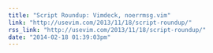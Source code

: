 ```yaml
---
title: "Script Roundup: Vimdeck, noerrmsg.vim"
link: "http://usevim.com/2013/11/18/script-roundup/"
rss_link: "http://usevim.com/2013/11/18/script-roundup/"
date: "2014-02-18 01:39:03pm"
---
```

